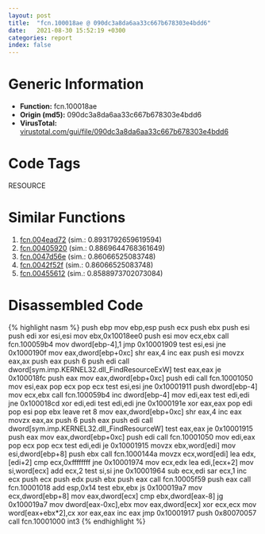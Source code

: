 ```yaml
---
layout: post
title:  "fcn.100018ae @ 090dc3a8da6aa33c667b678303e4bdd6"
date:   2021-08-30 15:52:19 +0300
categories: report
index: false
---
```


# Generic Information
- **Function:** fcn.100018ae
- **Origin (md5):** 090dc3a8da6aa33c667b678303e4bdd6
- **VirusTotal:** [virustotal.com/gui/file/090dc3a8da6aa33c667b678303e4bdd6][virustotal_ref]

# Code Tags
<span class="tag" id="RESOURCE">RESOURCE</span>


# Similar Functions

1. [fcn.004ead72][similar_1_ref] (sim.: 0.8931792659619594)
2. [fcn.00405920][similar_2_ref] (sim.: 0.8869644768361649)
3. [fcn.0047d56e][similar_3_ref] (sim.: 0.86066525083748)
4. [fcn.0042f52f][similar_4_ref] (sim.: 0.86066525083748)
5. [fcn.00455612][similar_5_ref] (sim.: 0.8588973702073084)


# Disassembled Code

{% highlight nasm %}
push ebp
mov ebp,esp
push ecx
push ebx
push esi
push edi
xor esi,esi
mov ebx,0x10018ee0
push esi
mov ecx,ebx
call fcn.100059b4
mov dword[ebp-4],1
jmp 0x10001909
test esi,esi
jne 0x1000190f
mov eax,dword[ebp+0xc]
shr eax,4
inc eax
push esi
movzx eax,ax
push eax
push 6
push edi
call dword[sym.imp.KERNEL32.dll_FindResourceExW]
test eax,eax
je 0x100018fc
push eax
mov eax,dword[ebp+0xc]
push edi
call fcn.10001050
mov esi,eax
pop ecx
pop ecx
test esi,esi
jne 0x10001911
push dword[ebp-4]
mov ecx,ebx
call fcn.100059b4
inc dword[ebp-4]
mov edi,eax
test edi,edi
jne 0x100018cd
xor edi,edi
test edi,edi
jne 0x1000191e
xor eax,eax
pop edi
pop esi
pop ebx
leave
ret 8
mov eax,dword[ebp+0xc]
shr eax,4
inc eax
movzx eax,ax
push 6
push eax
push edi
call dword[sym.imp.KERNEL32.dll_FindResourceW]
test eax,eax
je 0x10001915
push eax
mov eax,dword[ebp+0xc]
push edi
call fcn.10001050
mov edi,eax
pop ecx
pop ecx
test edi,edi
je 0x10001915
movzx ebx,word[edi]
mov esi,dword[ebp+8]
push ebx
call fcn.1000144a
movzx ecx,word[edi]
lea edx,[edi+2]
cmp ecx,0xffffffff
jne 0x10001974
mov ecx,edx
lea edi,[ecx+2]
mov si,word[ecx]
add ecx,2
test si,si
jne 0x10001964
sub ecx,edi
sar ecx,1
inc ecx
push ecx
push edx
push ebx
push eax
call fcn.10005f59
push eax
call fcn.10001018
add esp,0x14
test ebx,ebx
js 0x100019a7
mov ecx,dword[ebp+8]
mov eax,dword[ecx]
cmp ebx,dword[eax-8]
jg 0x100019a7
mov dword[eax-0xc],ebx
mov eax,dword[ecx]
xor ecx,ecx
mov word[eax+ebx*2],cx
xor eax,eax
inc eax
jmp 0x10001917
push 0x80070057
call fcn.10001000
int3
{% endhighlight %}


[similar_1_ref]: /report/fcn.004ead72@9c2b894b84f59672d8be2e984066f76f
[similar_2_ref]: /report/fcn.00405920@4c2db4ba96e80258daff665d7d7a016a
[similar_3_ref]: /report/fcn.0047d56e@279a61b1e76da49531f1f16fd1102a2d
[similar_4_ref]: /report/fcn.0042f52f@289859175c221b107317af7727d26c17
[similar_5_ref]: /report/fcn.00455612@be7fba7cc724acf4ae2900d99e0fc9c3
[virustotal_ref]: https://www.virustotal.com/gui/file/090dc3a8da6aa33c667b678303e4bdd6